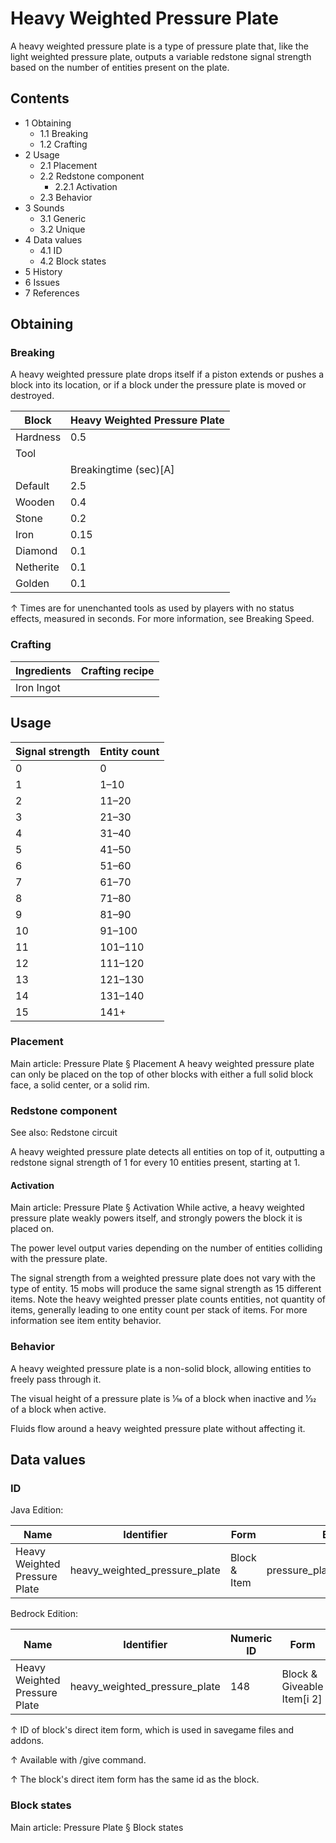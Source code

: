 # Heavy Weighted Pressure Plate
A heavy weighted pressure plate is a type of pressure plate that, like the light weighted pressure plate, outputs a variable redstone signal strength based on the number of entities present on the plate.

## Contents
- 1 Obtaining
	- 1.1 Breaking
	- 1.2 Crafting
- 2 Usage
	- 2.1 Placement
	- 2.2 Redstone component
		- 2.2.1 Activation
	- 2.3 Behavior
- 3 Sounds
	- 3.1 Generic
	- 3.2 Unique
- 4 Data values
	- 4.1 ID
	- 4.2 Block states
- 5 History
- 6 Issues
- 7 References

## Obtaining
### Breaking
A heavy weighted pressure plate drops itself if a piston extends or pushes a block into its location, or if a block under the pressure plate is moved or destroyed.

| Block     | Heavy Weighted Pressure Plate |
|-----------|-------------------------------|
| Hardness  | 0.5                           |
| Tool      |                               |
|           | Breakingtime (sec)[A]         |
| Default   | 2.5                           |
| Wooden    | 0.4                           |
| Stone     | 0.2                           |
| Iron      | 0.15                          |
| Diamond   | 0.1                           |
| Netherite | 0.1                           |
| Golden    | 0.1                           |


↑ Times are for unenchanted tools as used by players with no status effects, measured in seconds. For more information, see Breaking Speed.


### Crafting
| Ingredients | Crafting recipe |
|-------------|-----------------|
| Iron Ingot  |                 |

## Usage
| Signal strength | Entity count |
|-----------------|--------------|
| 0               | 0            |
| 1               | 1–10         |
| 2               | 11–20        |
| 3               | 21–30        |
| 4               | 31–40        |
| 5               | 41–50        |
| 6               | 51–60        |
| 7               | 61–70        |
| 8               | 71–80        |
| 9               | 81–90        |
| 10              | 91–100       |
| 11              | 101–110      |
| 12              | 111–120      |
| 13              | 121–130      |
| 14              | 131–140      |
| 15              | 141+         |

### Placement
Main article: Pressure Plate § Placement
A heavy weighted pressure plate can only be placed on the top of other blocks with either a full solid block face, a solid center, or a solid rim.

### Redstone component
See also: Redstone circuit

A heavy weighted pressure plate detects all entities on top of it, outputting a redstone signal strength of 1 for every 10 entities present, starting at 1.

#### Activation
Main article: Pressure Plate § Activation
While active, a heavy weighted pressure plate weakly powers itself, and strongly powers the block it is placed on.

The power level output varies depending on the number of entities colliding with the pressure plate.

The signal strength from a weighted pressure plate does not vary with the type of entity. 15 mobs will produce the same signal strength as 15 different items. Note the heavy weighted presser plate counts entities, not quantity of items, generally leading to one entity count per stack of items. For more information see  item entity behavior.

### Behavior
A heavy weighted pressure plate is a non-solid block, allowing entities to freely pass through it.

The visual height of a pressure plate is 1⁄16 of a block when inactive and 1⁄32 of a block when active.

Fluids flow around a heavy weighted pressure plate without affecting it.

## Data values
### ID
Java Edition:

| Name                          | Identifier                    | Form         | Block tags                        | Translation key                               |
|-------------------------------|-------------------------------|--------------|-----------------------------------|-----------------------------------------------|
| Heavy Weighted Pressure Plate | heavy_weighted_pressure_plate | Block & Item | pressure_plateswall_post_override | block.minecraft.heavy_weighted_pressure_plate |

Bedrock Edition:

| Name                          | Identifier                    | Numeric ID | Form                       | Item ID[i 1]   | Translation key                         |
|-------------------------------|-------------------------------|------------|----------------------------|----------------|-----------------------------------------|
| Heavy Weighted Pressure Plate | heavy_weighted_pressure_plate | 148        | Block & Giveable Item[i 2] | Identical[i 3] | tile.heavy_weighted_pressure_plate.name |


↑ ID of block's direct item form, which is used in savegame files and addons.

↑ Available with /give command.

↑ The block's direct item form has the same id as the block.


### Block states
Main article: Pressure Plate § Block states
